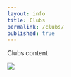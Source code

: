 ```yaml
---
layout: info
title: Clubs
permalink: /clubs/
published: true
---
```


Clubs content

![](/http://engineeringdesign.berkeley.edu/wp-content/uploads/2014/04/dec-500x333.jpg)